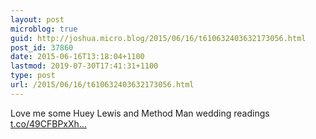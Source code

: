```yaml
---
layout: post
microblog: true
guid: http://joshua.micro.blog/2015/06/16/t610632403632173056.html
post_id: 37860
date: 2015-06-16T13:18:04+1100
lastmod: 2019-07-30T17:41:31+1100
type: post
url: /2015/06/16/t610632403632173056.html
---
```

Love me some Huey Lewis and Method Man wedding readings [t.co/49CFBPxXh...](http://t.co/49CFBPxXhB)
